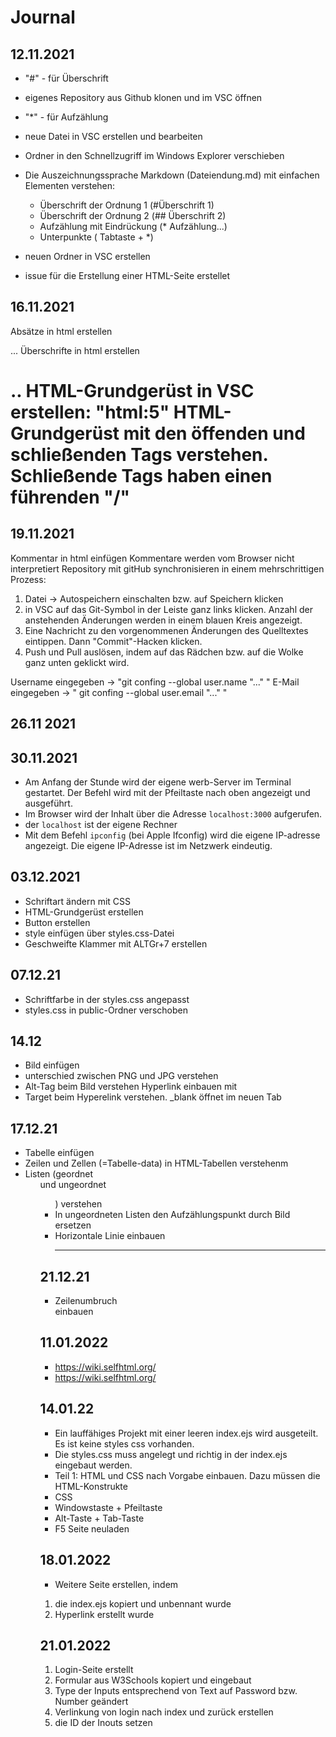# Journal

## 12.11.2021
* "#" - für Überschrift 
* eigenes Repository aus Github klonen und im VSC öffnen
* "*" - für Aufzählung
* neue Datei in VSC erstellen und bearbeiten
* Ordner in den Schnellzugriff im Windows Explorer verschieben
* Die Auszeichnungssprache Markdown (Dateiendung.md) mit einfachen Elementen verstehen:
    * Überschrift der Ordnung 1 (#Überschrift 1) 
    * Überschrift der Ordnung 2 (## Überschrift 2)
    * Aufzählung mit Eindrückung (* Aufzählung...) 
    * Unterpunkte ( Tabtaste + *)

* neuen Ordner in VSC erstellen
* issue für die Erstellung einer HTML-Seite erstellet 

## 16.11.2021
Absätze in html erstellen <p>...
Überschrifte in html erstellen <h1>..
HTML-Grundgerüst in VSC erstellen: "html:5"
HTML-Grundgerüst mit den öffenden und schließenden Tags verstehen.
Schließende Tags haben einen führenden "/"

## 19.11.2021
Kommentar in html einfügen <!----> Kommentare werden vom Browser nicht interpretiert
Repository mit gitHub synchronisieren in einem mehrschrittigen Prozess:  
   1. Datei -> Autospeichern einschalten bzw. auf Speichern klicken
   2. in VSC auf das Git-Symbol in der Leiste ganz links klicken. Anzahl der anstehenden Änderungen werden in einem blauen Kreis angezeigt.
   3. Eine Nachricht zu den vorgenommenen Änderungen des Quelltextes eintippen. Dann "Commit"-Hacken klicken.
   4. Push und Pull auslösen, indem auf das Rädchen bzw. auf die Wolke ganz unten geklickt wird.

Username eingegeben -> "git confing --global user.name "..." "
E-Mail eingegeben -> " git confing --global user.email "..." "

## 26.11 2021

## 30.11.2021
* Am Anfang der Stunde wird der eigene werb-Server im Terminal gestartet. Der Befehl wird mit der Pfeiltaste nach oben angezeigt und ausgeführt.
* Im Browser wird der Inhalt über die Adresse ```localhost:3000``` aufgerufen.
* der ```localhost``` ist der eigene Rechner 
* Mit dem Befehl ```ipconfig``` (bei Apple Ifconfig) wird die eigene IP-adresse angezeigt. Die eigene IP-Adresse ist im Netzwerk eindeutig.

## 03.12.2021
* Schriftart ändern mit CSS
* HTML-Grundgerüst erstellen
* Button erstellen
* style einfügen über styles.css-Datei
* Geschweifte Klammer mit ALTGr+7 erstellen

## 07.12.21
* Schriftfarbe in der styles.css angepasst
* styles.css in public-Ordner verschoben


## 14.12
* Bild einfügen
* unterschied zwischen PNG und JPG verstehen
* Alt-Tag beim Bild verstehen 
Hyperlink einbauen mit <a href..></a>
* Target beim Hyperelink verstehen. _blank öffnet im neuen Tab

## 17.12.21
* Tabelle einfügen
* Zeilen <tr> und Zellen <td> (=Tabelle-data)
in HTML-Tabellen verstehenm
* Listen (geordnet <ol> und ungeordnet <ul>) verstehen 
* In ungeordneten Listen den Aufzählungspunkt durch Bild ersetzen 
* Horizontale Linie einbauen <hr>

## 21.12.21
* Zeilenumbruch <br> einbauen

## 11.01.2022
* https://wiki.selfhtml.org/
* https://wiki.selfhtml.org/

## 14.01.22
* Ein lauffähiges Projekt mit einer leeren index.ejs wird ausgeteilt. Es ist keine styles css vorhanden.
* Die styles.css muss angelegt und richtig in der index.ejs eingebaut werden.
* Teil 1: HTML und CSS nach Vorgabe einbauen. Dazu müssen die HTML-Konstrukte
* CSS 
* Windowstaste + Pfeiltaste 
* Alt-Taste + Tab-Taste
* F5 Seite neuladen 

## 18.01.2022
* Weitere Seite erstellen, indem 
1. die index.ejs kopiert und unbennant wurde
2. Hyperlink erstellt wurde

## 21.01.2022
1.  Login-Seite erstellt 
2.  Formular aus W3Schools kopiert und eingebaut
3. Type der Inputs entsprechend von Text auf Password bzw. Number geändert 
4. Verlinkung von login nach index und zurück erstellen 
5. die ID der Inouts setzen 

